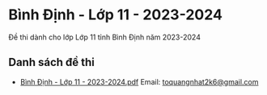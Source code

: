 # Bình Định - Lớp 11 - 2023-2024

Đề thi dành cho lớp Lớp 11 tỉnh Bình Định năm 2023-2024

## Danh sách đề thi

- [Bình Định - Lớp 11 - 2023-2024.pdf](Bình%20Định%20-%20Lớp%2011%20-%202023-2024.pdf)
Email: toquangnhat2k6@gmail.com

